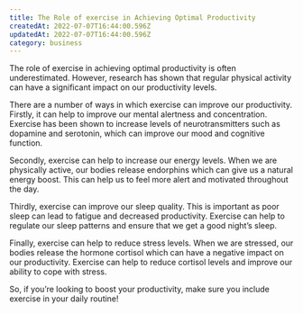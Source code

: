 ```yaml
---
title: The Role of exercise in Achieving Optimal Productivity
createdAt: 2022-07-07T16:44:00.596Z
updatedAt: 2022-07-07T16:44:00.596Z
category: business
---
```


The role of exercise in achieving optimal productivity is often underestimated. However, research has shown that regular physical activity can have a significant impact on our productivity levels.

There are a number of ways in which exercise can improve our productivity. Firstly, it can help to improve our mental alertness and concentration. Exercise has been shown to increase levels of neurotransmitters such as dopamine and serotonin, which can improve our mood and cognitive function.

Secondly, exercise can help to increase our energy levels. When we are physically active, our bodies release endorphins which can give us a natural energy boost. This can help us to feel more alert and motivated throughout the day.

Thirdly, exercise can improve our sleep quality. This is important as poor sleep can lead to fatigue and decreased productivity. Exercise can help to regulate our sleep patterns and ensure that we get a good night’s sleep.

Finally, exercise can help to reduce stress levels. When we are stressed, our bodies release the hormone cortisol which can have a negative impact on our productivity. Exercise can help to reduce cortisol levels and improve our ability to cope with stress.

So, if you’re looking to boost your productivity, make sure you include exercise in your daily routine!
